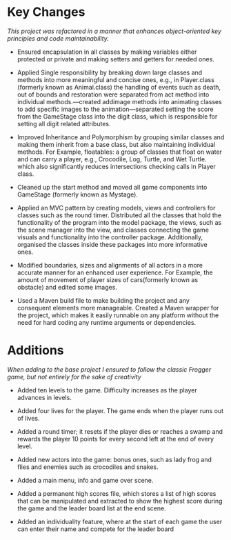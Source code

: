 # Key Changes

_This project was refactored in a manner that enhances object-oriented key principles and code maintainability._

- Ensured encapsulation in all classes by making variables either protected or private and making setters and getters for needed ones.

- Applied Single responsibility by breaking down large classes and methods into more meaningful and concise ones, e.g., in Player.class (formerly known as Animal.class) the handling of events such as death, out of bounds and restoration were separated from act method into individual methods.—created addimage methods into animating classes to add specific images to the animation—separated setting the score from the GameStage class into the digit class, which is responsible for setting all digit related attributes.

- Improved Inheritance and Polymorphism by grouping similar classes and making them inherit from a base class, but also maintaining individual methods. For Example, floatables: a group of classes that float on water and can carry a player, e.g., Crocodile, Log, Turtle, and Wet Turtle. which also significantly reduces intersections checking calls in Player class.

- Cleaned up the start method and moved all game components into GameStage (formerly known as Mystage).

- Applied an MVC pattern by creating models, views and controllers for classes such as the round timer. Distributed all the classes that hold the functionality of the program into the model package, the views, such as the scene manager into the view, and classes connecting the game visuals and functionality into the controller package. Additionally, organised the classes inside these packages into more informative ones.

- Modified boundaries, sizes and alignments of all actors in a more accurate manner for an enhanced user experience. For Example, the amount of movement of player sizes of cars(formerly known as obstacle) and edited some images.

- Used a Maven build file to make building the project and any consequent elements more manageable. Created a Maven wrapper for the project, which makes it easily runnable on any platform without the need for hard coding any runtime arguments or dependencies.

# Additions

_When adding to the base project I ensured to follow the classic Frogger game, but not entirely for the sake of creativity_

- Added ten levels to the game. Difficulty increases as the player advances in levels.

- Added four lives for the player. The game ends when the player runs out of lives.

- Added a round timer; it resets if the player dies or reaches a swamp and rewards the player 10 points for every second left at the end of every level.

- Added new actors into the game: bonus ones, such as lady frog and flies and enemies such as crocodiles and snakes.

- Added a main menu, info and game over scene.

- Added a permanent high scores file, which stores a list of high scores that can be manipulated and extracted to show the highest score during the game and the leader board list at the end scene.

- Added an individuality feature, where at the start of each game the user can enter their name and compete for the leader board
